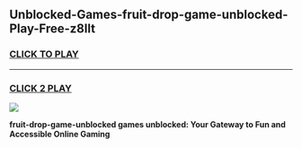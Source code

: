 
## Unblocked-Games-fruit-drop-game-unblocked-Play-Free-z8llt
<h3>
<a href="https://premium76.site?title=fruit-drop-game-unblocked&ref=21A">CLICK TO PLAY</a></h3>
<hr>

<h3>
<a href="https://premium76.site?title=fruit-drop-game-unblocked&ref=21A">CLICK 2 PLAY</a>
  
</h3>

<a href="https://premium76.site?title=fruit-drop-game-unblocked&ref=21A"><img src="https://clearcache.store/games.png"></a>


**fruit-drop-game-unblocked games unblocked: Your Gateway to Fun and Accessible Online Gaming**

